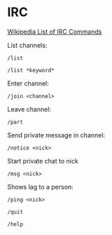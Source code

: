 # IRC

<!-- INDEX_START -->
<!-- INDEX_END -->

[Wikipedia List of IRC Commands](https://en.wikipedia.org/wiki/List_of_Internet_Relay_Chat_commands)

List channels:

```
/list
```

```
/list *keyword*
```

Enter channel:

```
/join <channel>
```

Leave channel:

```
/part
```

Send private message in channel:

```
/notice <nick>
```

Start private chat to nick

```shell
/msg <nick>
```

Shows lag to a person:

```shell
/ping <nick>
```

```shell
/quit
```

```shell
/help
```
